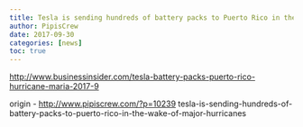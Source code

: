 ```yaml
---
title: Tesla is sending hundreds of battery packs to Puerto Rico in the wake of major hurricanes
author: PipisCrew
date: 2017-09-30
categories: [news]
toc: true
---
```


http://www.businessinsider.com/tesla-battery-packs-puerto-rico-hurricane-maria-2017-9

origin - http://www.pipiscrew.com/?p=10239 tesla-is-sending-hundreds-of-battery-packs-to-puerto-rico-in-the-wake-of-major-hurricanes